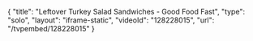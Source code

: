 {
    "title": "Leftover Turkey Salad Sandwiches - Good Food Fast",
    "type": "solo",
    "layout": "iframe-static",
    "videoId": "128228015",
    "url": "\/tvpembed\/128228015"
}